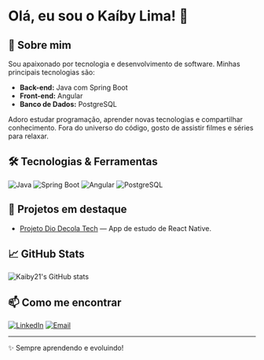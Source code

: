 # Olá, eu sou o Kaíby Lima! 👋

## 🚀 Sobre mim

Sou apaixonado por tecnologia e desenvolvimento de software. Minhas principais tecnologias são:

- **Back-end:** Java com Spring Boot
- **Front-end:** Angular
- **Banco de Dados:** PostgreSQL

Adoro estudar programação, aprender novas tecnologias e compartilhar conhecimento. Fora do universo do código, gosto de assistir filmes e séries para relaxar.

## 🛠️ Tecnologias & Ferramentas

![Java](https://img.shields.io/badge/Java-ED8B00?style=for-the-badge&logo=java&logoColor=white)
![Spring Boot](https://img.shields.io/badge/SpringBoot-6DB33F?style=for-the-badge&logo=springboot&logoColor=white)
![Angular](https://img.shields.io/badge/Angular-DD0031?style=for-the-badge&logo=angular&logoColor=white)
![PostgreSQL](https://img.shields.io/badge/PostgreSQL-316192?style=for-the-badge&logo=postgresql&logoColor=white)

## 📌 Projetos em destaque

- [Projeto Dio Decola Tech](https://github.com/Kaiby21/Projeto-Dio-DecolaTEch) — App de estudo de React Native.

## 📈 GitHub Stats

![Kaiby21's GitHub stats](https://github-readme-stats.vercel.app/api?username=Kaiby21&show_icons=true&theme=tokyonight)

## 📫 Como me encontrar

[![LinkedIn](https://img.shields.io/badge/-LinkedIn-0077B5?style=flat-square&logo=linkedin&logoColor=white)](https://www.linkedin.com/in/kaiby-lima/)
[![Email](https://img.shields.io/badge/-Email-D14836?style=flat-square&logo=gmail&logoColor=white)](mailto:kaiby.lima@gmail.com)

---

✨ Sempre aprendendo e evoluindo!
